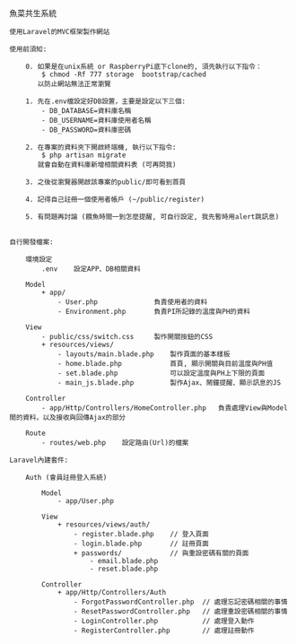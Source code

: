魚菜共生系統
    
    使用Laravel的MVC框架製作網站

    使用前須知:
        
        0. 如果是在unix系統 or RaspberryPi底下clone的, 須先執行以下指令：
            $ chmod -Rf 777 storage  bootstrap/cached
           以防止網站無法正常瀏覽

        1. 先在.env檔設定好DB設置，主要是設定以下三個:
            - DB_DATABASE=資料庫名稱
            - DB_USERNAME=資料庫使用者名稱
            - DB_PASSWORD=資料庫密碼

        2. 在專案的資料夾下開啟終端機, 執行以下指令:
            $ php artisan migrate
           就會自動在資料庫新增相關資料表 (可再問我)

        3. 之後從瀏覽器開啟該專案的public/即可看到首頁

        4. 記得自己註冊一個使用者帳戶 (~/public/register)

        5. 有問題再討論 (餵魚時間一到怎麼提醒, 可自行設定, 我先暫時用alert跳訊息)
           

    自行開發檔案:

        環境設定
            .env    設定APP、DB相關資料

        Model
            + app/
                - User.php              負責使用者的資料
                - Environment.php       負責PI所記錄的溫度與PH的資料

        View
            - public/css/switch.css     製作開關按鈕的CSS
            + resources/views/
                - layouts/main.blade.php    製作頁面的基本樣板
                - home.blade.php            首頁, 顯示開關與目前溫度與PH值
                - set.blade.php             可以設定溫度與PH上下限的頁面
                - main_js.blade.php         製作Ajax、鬧鐘提醒、顯示訊息的JS

        Controller
            - app/Http/Controllers/HomeController.php   負責處理View與Model間的資料，以及接收與回傳Ajax的部分

        Route
            - routes/web.php    設定路由(Url)的檔案

    Laravel內建套件:

        Auth (會員註冊登入系統)

            Model
                - app/User.php

            View
                + resources/views/auth/
                    - register.blade.php    // 登入頁面
                    - login.blade.php       // 註冊頁面
                    + passwords/            // 與重設密碼有關的頁面
                        - email.blade.php
                        - reset.blade.php

            Controller
                + app/Http/Controllers/Auth
                    - ForgotPasswordController.php  // 處理忘記密碼相關的事情
                    - ResetPasswordController.php   // 處理重設密碼相關的事情
                    - LoginController.php           // 處理登入動作
                    - RegisterController.php        // 處理註冊動作